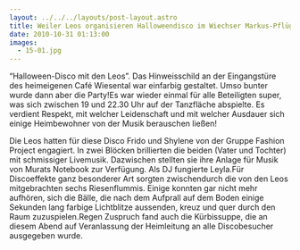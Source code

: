 ```yaml
---
layout: ../../../layouts/post-layout.astro
title: Weiler Leos organisieren Halloweendisco im Wiechser Markus-Pflüger-Heim
date: 2010-10-31 01:13:00
images:
  - 15-01.jpg
---
```


“Halloween-Disco mit den Leos”. Das Hinweisschild an der Eingangstüre des heimeigenen Café Wiesental war einfarbig gestaltet. Umso bunter wurde dann aber die Party!Es war wieder einmal für alle Beteiligten super, was sich zwischen 19 und 22.30 Uhr auf der Tanzfläche abspielte. Es verdient Respekt, mit welcher Leidenschaft und mit welcher Ausdauer sich einige Heimbewohner von der Musik berauschen ließen!

Die Leos hatten für diese Disco Frido und Shylene von der Gruppe Fashion Project engagiert. In zwei Blöcken brillierten die beiden (Vater und Tochter) mit schmissiger Livemusik. Dazwischen stellten sie ihre Anlage für Musik von Murats Notebook zur Verfügung. Als DJ fungierte Leyla.Für Discoeffekte ganz besonderer Art sorgten zwischendurch die von den Leos mitgebrachten sechs Riesenflummis. Einige konnten gar nicht mehr aufhören, sich die Bälle, die nach dem Aufprall auf dem Boden einige Sekunden lang farbige Lichtblitze aussenden, kreuz und quer durch den Raum zuzuspielen.Regen Zuspruch fand auch die Kürbissuppe, die an diesem Abend auf Veranlassung der Heimleitung an alle Discobesucher ausgegeben wurde.
